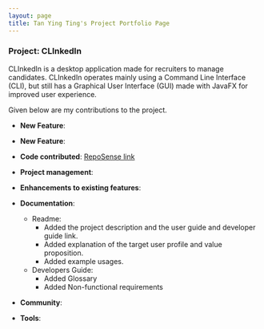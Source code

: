 ```yaml
---
layout: page
title: Tan Ying Ting's Project Portfolio Page
---
```


### Project: CLInkedIn

CLInkedIn is a desktop application made for recruiters to manage candidates.
CLInkedIn operates mainly using a Command Line Interface (CLI), but still has a Graphical User Interface (GUI) made with JavaFX for improved user experience.

Given below are my contributions to the project.

* **New Feature**:


* **New Feature**:


* **Code contributed**: [RepoSense link](https://nus-cs2103-ay2223s1.github.io/tp-dashboard/?search=ytingtan&breakdown=true)


* **Project management**:


* **Enhancements to existing features**:


* **Documentation**:
    * Readme:
        - Added the project description and the user guide and developer guide link.
        - Added explanation of the target user profile and value proposition.
        - Added example usages.
    * Developers Guide:
        - Added Glossary
        - Added Non-functional requirements

* **Community**:


* **Tools**:
